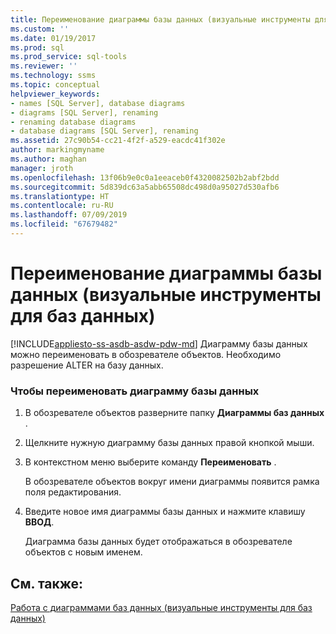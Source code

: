 ```yaml
---
title: Переименование диаграммы базы данных (визуальные инструменты для баз данных) | Документация Майкрософт
ms.custom: ''
ms.date: 01/19/2017
ms.prod: sql
ms.prod_service: sql-tools
ms.reviewer: ''
ms.technology: ssms
ms.topic: conceptual
helpviewer_keywords:
- names [SQL Server], database diagrams
- diagrams [SQL Server], renaming
- renaming database diagrams
- database diagrams [SQL Server], renaming
ms.assetid: 27c90b54-cc21-4f2f-a529-eacdc41f302e
author: markingmyname
ms.author: maghan
manager: jroth
ms.openlocfilehash: 13f06b9e0c0a1eeaceb0f4320082502b2abf2bdd
ms.sourcegitcommit: 5d839dc63a5abb65508dc498d0a95027d530afb6
ms.translationtype: HT
ms.contentlocale: ru-RU
ms.lasthandoff: 07/09/2019
ms.locfileid: "67679482"
---
```

# <a name="rename-a-database-diagram-visual-database-tools"></a>Переименование диаграммы базы данных (визуальные инструменты для баз данных)
[!INCLUDE[appliesto-ss-asdb-asdw-pdw-md](../../includes/appliesto-ss-asdb-asdw-pdw-md.md)]
Диаграмму базы данных можно переименовать в обозревателе объектов. Необходимо разрешение ALTER на базу данных.  
  
### <a name="to-rename-a-database-diagram"></a>Чтобы переименовать диаграмму базы данных  
  
1.  В обозревателе объектов разверните папку **Диаграммы баз данных** .  
  
2.  Щелкните нужную диаграмму базы данных правой кнопкой мыши.  
  
3.  В контекстном меню выберите команду **Переименовать** .  
  
    В обозревателе объектов вокруг имени диаграммы появится рамка поля редактирования.  
  
4.  Введите новое имя диаграммы базы данных и нажмите клавишу **ВВОД**.  
  
    Диаграмма базы данных будет отображаться в обозревателе объектов с новым именем.  
  
## <a name="see-also"></a>См. также:  
[Работа с диаграммами баз данных (визуальные инструменты для баз данных)](../../ssms/visual-db-tools/work-with-database-diagrams-visual-database-tools.md)  
  
